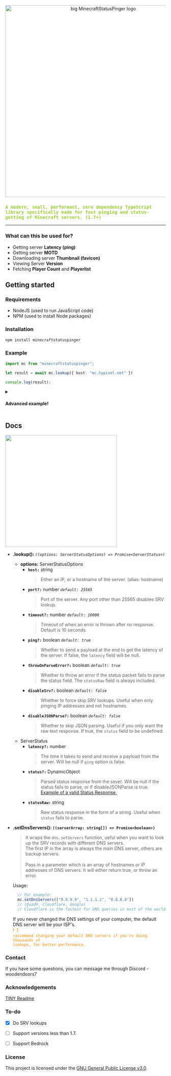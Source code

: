 

<div align="center">
  <img src="https://papers.floppa.hair/mcstatuspinger/mcblock.png" alt="big MinecraftStatusPinger logo" width="600" border="0px"/>

</div>


<h3><code style="color: yellowgreen">A modern, small, performant, zero dependency TypeScript library specifically made for fast pinging and status-getting of Minecraft servers. (1.7+)</code></h3>

<hr>


### What can this be used for?

- Getting server **Latency (ping)**
- Getting server **MOTD**
- Downloading server **Thumbnail (favicon)**
- Viewing Server **Version**
- Fetching **Player Count** and **Playerlist**


## Getting started

### Requirements
- NodeJS (used to run JavaScript code)
- NPM (used to install Node packages)

### Installation
```bat
npm install minecraftstatuspinger
```

### Example
```typescript
import mc from "minecraftstatuspinger";

let result = await mc.lookup({ host: "mc.hypixel.net" })

console.log(result);
```

<details>
<summary><h4>Advanced example!</h4></summary>
<br>

```typescript
import mc from "minecraftstatuspinger";

let result = await mc.lookup({
    host: "mc.hypixel.net",
    port: 25565,
    ping: true,
    timeout: 10000,
    throwOnParseError: false,
    disableSRV: false,
    disableJSONParse: false
})

console.log(result);
```

</details>

## Docs

<img src="https://papers.floppa.hair/mcstatuspinger/pleasestar.png" width="350">

* <b id="lookupOptions">.lookup(): </b>*`((options: ServerStatusOptions) => Promise<ServerStatus>)`*
  * **options:** ServerStatusOptions
    * <b>`host:`</b> string
      > Either an IP, or a hostname of the server. (alias: hostname)
    * <b>`port?:`</b> number <i> `default: 25565`</i>
      > Port of the server. Any port other than 25565 disables SRV lookup.
    * <b>`timeout?:`</b> number <i>`default: 10000`</i>
      > Timeout of when an error is thrown after no response. Default is 10 seconds.
    * <b>`ping?:`</b> boolean <i>`default: true`</i>
      > Whether to send a payload at the end to get the latency of the server. If false, the `latency` field will be null.
    * <b>`throwOnParseError?:`</b> boolean <i>`default: true`</i>
      > Whether to throw an error if the status packet fails to parse the status field. The `statusRaw` field is always    included.
    * <b>`disableSrv?:`</b> boolean <i>`default: false`</i>
      > Whether to force skip SRV lookups. Useful when only pinging IP addresses and not hostnames.
    * <b>`disableJSONParse?:`</b> boolean <i>`default: false`</i>
      > Whether to skip JSON parsing. Useful if you only want the raw text response. If true, the `status` field to be undefined.
  * ServerStatus
    * <b>`latency?:`</b> number
      > The time it takes to send and receive a payload from the server. Will be null if `ping` option is false.
    * <b>`status?:`</b> DynamicObject
      > Parsed status response from the sever. Will be null if the status fails to parse, or if disableJSONParse is true. <a  href="https://github.com/woodendoors7/MinecraftStatusPinger/blob/main/responseExample.md">Example of a valid Status Response.</a>
    * <b>`statusRaw:`</b> string
      > Raw status response in the form of a string. Useful when `status` fails to parse.

* <b id="setDnsOptions">.setDnsServers(): `((serverArray: string[]) => Promise<boolean>)`</b>
  > It wraps the `dns.setServers` function, ueful when you want to look up the SRV records with different DNS servers. <br>
    The first IP in the array is always the main DNS server, others are backup servers. <br><br>
    Pass in a parameter which is an array of hostnames or IP addresses of DNS servers. It will either return true, or throw an error. 
  
  
  Usage:
  ```js
    // For example:
    mc.setDnsServers(["9.9.9.9", "1.1.1.1", "8.8.8.8"])
    // (Quad9, Cloudflare, Google)
    // Cloudflare is the fastest for DNS queries in most of the world.
  ```
  If you never changed the DNS settings of your computer, the default DNS server will be your ISP's.<br>
  <code style="color : darkorange">❗ I recommend changing your default DNS servers if you're doing thousands of lookups, for better performance.</code><br>

### Contact

If you have some questions, you can message me through Discord - woodendoors7

### Acknowledgements

[TINY Readme](https://gist.github.com/noperator/4eba8fae61a23dc6cb1fa8fbb9122d45)


### To-do

- [x] Do SRV lookups
- [ ] Support versions less than 1.7.
- [ ] Support Bedrock


### License

This project is licensed under the [GNU General Public License v3.0](LICENSE).
